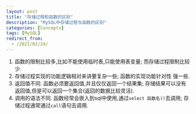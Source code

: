```yaml
---
layout: post
title: "存储过程和函数的区别"
description: "MySQL中存储过程与函数的区别"
categories: [Concepts]
tags: [MySQL]
redirect_from:
  - /2021/02/24/
---
```


1. 函数的限制比较多,比如不能使用临时表,只能使用表变量; 而存储过程限制比较少.
2. 存储过程实现的功能逻辑相对来讲要复杂一些; 函数的实现功能针对性 强一些.
3. 返回值不同. 函数必须要返回值,并且仅仅返回一个结果集; 存储结果可以没有返回值,但是可以返回一个集合(返回的数据比较灵活).
4. 调用的语法不同. 函数经常会嵌入到sql中使用,通过`select 函数名()`去调用; 存储过程通常通过`call`语句去调用.